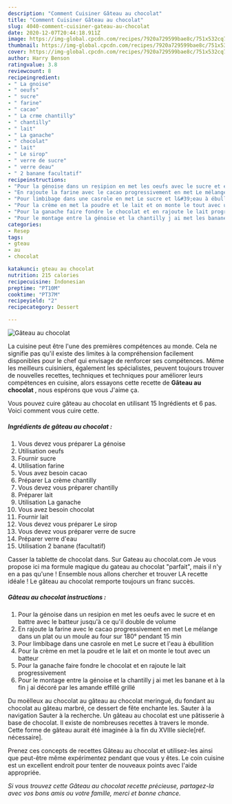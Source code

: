 ```yaml
---
description: "Comment Cuisiner Gâteau au chocolat"
title: "Comment Cuisiner Gâteau au chocolat"
slug: 4040-comment-cuisiner-gateau-au-chocolat
date: 2020-12-07T20:44:18.911Z
image: https://img-global.cpcdn.com/recipes/7920a729599bae8c/751x532cq70/gateau-au-chocolat-photo-principale-de-la-recette.jpg
thumbnail: https://img-global.cpcdn.com/recipes/7920a729599bae8c/751x532cq70/gateau-au-chocolat-photo-principale-de-la-recette.jpg
cover: https://img-global.cpcdn.com/recipes/7920a729599bae8c/751x532cq70/gateau-au-chocolat-photo-principale-de-la-recette.jpg
author: Harry Benson
ratingvalue: 3.8
reviewcount: 8
recipeingredient:
- " La gnoise"
- " oeufs"
- " sucre"
- " farine"
- " cacao"
- " La crme chantilly"
- " chantilly"
- " lait"
- " La ganache"
- " chocolat"
- " lait"
- " Le sirop"
- " verre de sucre"
- " verre deau"
- " 2 banane facultatif"
recipeinstructions:
- "Pour la génoise dans un resipion en met les oeufs avec le sucre et en battre avec le batteur jusqu&#39;à ce qu&#39;il double de volume"
- "En rajoute la farine avec le cacao progressivement en met Le mélange dans un plat ou un moule au four sur 180° pendant 15 min"
- "Pour limbibage dans une casrole en met Le sucre et l&#39;eau à ébullition"
- "Pour la crème en met la poudre et le lait et on monte le tout avec un batteur"
- "Pour la ganache faire fondre le chocolat et en rajoute le lait progressivement"
- "Pour le montage entre la génoise et la chantilly j ai met les banane et à la fin j ai décoré par les amande effillé grillé"
categories:
- Resep
tags:
- gteau
- au
- chocolat

katakunci: gteau au chocolat 
nutrition: 215 calories
recipecuisine: Indonesian
preptime: "PT10M"
cooktime: "PT37M"
recipeyield: "2"
recipecategory: Dessert

---
```



![Gâteau au chocolat](https://img-global.cpcdn.com/recipes/7920a729599bae8c/751x532cq70/gateau-au-chocolat-photo-principale-de-la-recette.jpg)

La cuisine peut être l'une des premières compétences au monde. Cela ne signifie pas qu'il existe des limites à la compréhension facilement disponibles pour le chef qui envisage de renforcer ses compétences. Même les meilleurs cuisiniers, également les spécialistes, peuvent toujours trouver de nouvelles recettes, techniques et techniques pour améliorer leurs compétences en cuisine, alors essayons cette recette de <strong> Gâteau au chocolat </strong>, nous espérons que vous J'aime ça.

<!--inarticleads1-->

Vous pouvez cuire gâteau au chocolat en utilisant 15 Ingrédients et 6 pas. Voici comment vous cuire cette.

##### Ingrédients de gâteau au chocolat :

1. Vous devez vous préparer  La génoise
1. Utilisation  oeufs
1. Fournir  sucre
1. Utilisation  farine
1. Vous avez besoin  cacao
1. Préparer  La crème chantilly
1. Vous devez vous préparer  chantilly
1. Préparer  lait
1. Utilisation  La ganache
1. Vous avez besoin  chocolat
1. Fournir  lait
1. Vous devez vous préparer  Le sirop
1. Vous devez vous préparer  verre de sucre
1. Préparer  verre d&#39;eau
1. Utilisation  2 banane (facultatif)


Casser la tablette de chocolat dans. Sur Gateau au chocolat.com Je vous propose ici ma formule magique du gateau au chocolat &#34;parfait&#34;, mais il n&#39;y en a pas qu&#39;une ! Ensemble nous allons chercher et trouver LA recette idéale ! Le gâteau au chocolat remporte toujours un franc succès. 

<!--inarticleads2-->

##### Gâteau au chocolat instructions :

1. Pour la génoise dans un resipion en met les oeufs avec le sucre et en battre avec le batteur jusqu&#39;à ce qu&#39;il double de volume
1. En rajoute la farine avec le cacao progressivement en met Le mélange dans un plat ou un moule au four sur 180° pendant 15 min
1. Pour limbibage dans une casrole en met Le sucre et l&#39;eau à ébullition
1. Pour la crème en met la poudre et le lait et on monte le tout avec un batteur
1. Pour la ganache faire fondre le chocolat et en rajoute le lait progressivement
1. Pour le montage entre la génoise et la chantilly j ai met les banane et à la fin j ai décoré par les amande effillé grillé


Du moëlleux au chocolat au gâteau au chocolat meringué, du fondant au chocolat au gâteau marbré, ce dessert de fête enchante les. Sauter à la navigation Sauter à la recherche. Un gâteau au chocolat est une pâtisserie à base de chocolat. Il existe de nombreuses recettes à travers le monde. Cette forme de gâteau aurait été imaginée à la fin du XVIIIe siècle[réf. nécessaire]. 

<!--inarticleads1-->

<p>
Prenez ces concepts de recettes Gâteau au chocolat et utilisez-les ainsi que peut-être même expérimentez pendant que vous y êtes. Le coin cuisine est un excellent endroit pour tenter de nouveaux points avec l'aide appropriée.
</p>

<p>
<i>Si vous trouvez cette Gâteau au chocolat recette précieuse, partagez-la avec vos bons amis ou votre famille, merci et bonne chance.</i>
</p>
